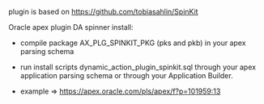 plugin is based on https://github.com/tobiasahlin/SpinKit

Oracle apex plugin DA spinner
install:
- compile package AX_PLG_SPINKIT_PKG (pks and pkb) in your apex parsing schema
- run install scripts dynamic_action_plugin_spinkit.sql through your apex application parsing schema 
  or through your Application Builder. 

- example => https://apex.oracle.com/pls/apex/f?p=101959:13



